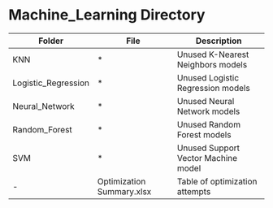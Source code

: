 # Machine_Learning Directory
|Folder|File|Description|
|---|---|---|
|KNN|*|Unused K-Nearest Neighbors models|
|Logistic_Regression|*|Unused Logistic Regression models|
|Neural_Network|*|Unused Neural Network models|
|Random_Forest|*|Unused Random Forest models|
|SVM|*|Unused Support Vector Machine model|
|-|Optimization Summary.xlsx|Table of optimization attempts|